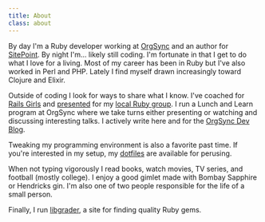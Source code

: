 ```yaml
---
title: About
class: about
---
```


<p style="margin-top:0.9375em"></p>

By day I'm a Ruby developer working at [OrgSync][1] and an author for [SitePoint][7].
By night I'm... likely still coding.
I'm fortunate in that I get to do what I love for a living.
Most of my career has been in Ruby but I've also worked in Perl and PHP.
Lately I find myself drawn increasingly toward Clojure and Elixir.

Outside of coding I look for ways to share what I know.
I've coached for [Rails Girls][2] and [presented][3] for my [local Ruby group][4].
I run a Lunch and Learn program at OrgSync where we take turns either presenting or watching and discussing interesting talks.
I actively write here and for the [OrgSync Dev Blog][5].

Tweaking my programming environment is also a favorite past time.
If you're interested in my setup, my [dotfiles][6] are available for perusing.

When not typing vigorously I read books, watch movies, TV series, and football (mostly college).
I enjoy a good gimlet made with Bombay Sapphire or Hendricks gin.
I'm also one of two people responsible for the life of a small person.

Finally, I run [libgrader][8], a site for finding quality Ruby gems.

[1]: http://www.orgsync.com/
[2]: http://railsgirls.com/
[3]: /talks/
[4]: http://www.dallasrb.org/
[5]: http://devblog.orgsync.com/
[6]: https://github.com/AaronLasseigne/dotfiles
[7]: http://www.sitepoint.com/author/alasseigne/
[8]: http://www.libgrader.com
